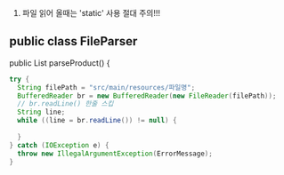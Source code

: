 1. 파일 읽어 올때는 'static' 사용 절대 주의!!!

## public class FileParser
public List<Product> parseProduct() {
```java
try {
  String filePath = "src/main/resources/파일명";
  BufferedReader br = new BufferedReader(new FileReader(filePath));
  // br.readLine() 한줄 스킵 
  String line;
  while ((line = br.readLine()) != null) {
              
  }
} catch (IOException e) {
  throw new IllegalArgumentException(ErrorMessage);
}
```
